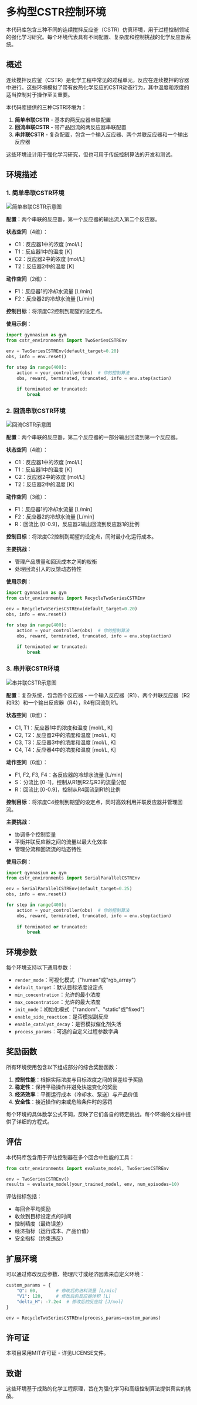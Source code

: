 # 多构型CSTR控制环境

本代码库包含三种不同的连续搅拌反应釜（CSTR）仿真环境，用于过程控制领域的强化学习研究。每个环境代表具有不同配置、复杂度和控制挑战的化学反应器系统。

## 概述

连续搅拌反应釜（CSTR）是化学工程中常见的过程单元，反应在连续搅拌的容器中进行。这些环境模拟了带有放热化学反应的CSTR动态行为，其中温度和浓度的适当控制对于操作至关重要。

本代码库提供的三种CSTR环境为：
1. **简单串联CSTR** - 基本的两反应器串联配置
2. **回流串联CSTR** - 带产品回流的两反应器串联配置
3. **串并联CSTR** - 复杂配置，包含一个输入反应器、两个并联反应器和一个输出反应器

这些环境设计用于强化学习研究，但也可用于传统控制算法的开发和测试。

## 环境描述

### 1. 简单串联CSTR环境

![简单串联CSTR示意图](./Series.png)

**配置**：两个串联的反应器，第一个反应器的输出流入第二个反应器。

**状态空间**（4维）：
- C1：反应器1中的浓度 [mol/L]
- T1：反应器1中的温度 [K]
- C2：反应器2中的浓度 [mol/L]
- T2：反应器2中的温度 [K]

**动作空间**（2维）：
- F1：反应器1的冷却水流量 [L/min]
- F2：反应器2的冷却水流量 [L/min]

**控制目标**：将浓度C2控制到期望的设定点。

**使用示例**：
```python
import gymnasium as gym
from cstr_environments import TwoSeriesCSTREnv

env = TwoSeriesCSTREnv(default_target=0.20)
obs, info = env.reset()

for step in range(400):
    action = your_controller(obs)  # 你的控制算法
    obs, reward, terminated, truncated, info = env.step(action)
    
    if terminated or truncated:
        break
```

### 2. 回流串联CSTR环境

![回流CSTR示意图](./Recycle.png)

**配置**：两个串联的反应器，第二个反应器的一部分输出回流到第一个反应器。

**状态空间**（4维）：
- C1：反应器1中的浓度 [mol/L]
- T1：反应器1中的温度 [K]
- C2：反应器2中的浓度 [mol/L]
- T2：反应器2中的温度 [K]

**动作空间**（3维）：
- F1：反应器1的冷却水流量 [L/min]
- F2：反应器2的冷却水流量 [L/min]
- R：回流比 [0-0.9]，反应器2输出回流到反应器1的比例

**控制目标**：将浓度C2控制到期望的设定点，同时最小化运行成本。

**主要挑战**：
- 管理产品质量和回流成本之间的权衡
- 处理回流引入的反馈动态特性

**使用示例**：
```python
import gymnasium as gym
from cstr_environments import RecycleTwoSeriesCSTREnv

env = RecycleTwoSeriesCSTREnv(default_target=0.20)
obs, info = env.reset()

for step in range(400):
    action = your_controller(obs)  # 你的控制算法
    obs, reward, terminated, truncated, info = env.step(action)
    
    if terminated or truncated:
        break
```

### 3. 串并联CSTR环境

![串并联CSTR示意图](./SeriesParallel.png)

**配置**：复杂系统，包含四个反应器 - 一个输入反应器（R1）、两个并联反应器（R2和R3）和一个输出反应器（R4），R4有回流到R1。

**状态空间**（8维）：
- C1, T1：反应器1中的浓度和温度 [mol/L, K]
- C2, T2：反应器2中的浓度和温度 [mol/L, K]
- C3, T3：反应器3中的浓度和温度 [mol/L, K]
- C4, T4：反应器4中的浓度和温度 [mol/L, K]

**动作空间**（6维）：
- F1, F2, F3, F4：各反应器的冷却水流量 [L/min]
- S：分流比 [0-1]，控制从R1到R2与R3的流量分配
- R：回流比 [0-0.9]，控制从R4回流到R1的比例

**控制目标**：将浓度C4控制到期望的设定点，同时高效利用并联反应器并管理回流。

**主要挑战**：
- 协调多个控制变量
- 平衡并联反应器之间的流量以最大化效率
- 管理分流和回流流的动态特性

**使用示例**：
```python
import gymnasium as gym
from cstr_environments import SerialParallelCSTREnv

env = SerialParallelCSTREnv(default_target=0.25)
obs, info = env.reset()

for step in range(400):
    action = your_controller(obs)  # 你的控制算法
    obs, reward, terminated, truncated, info = env.step(action)
    
    if terminated or truncated:
        break
```

## 环境参数

每个环境支持以下通用参数：

- `render_mode`：可视化模式（"human"或"rgb_array"）
- `default_target`：默认目标浓度设定点
- `min_concentration`：允许的最小浓度
- `max_concentration`：允许的最大浓度
- `init_mode`：初始化模式（"random"、"static"或"fixed"）
- `enable_side_reaction`：是否模拟副反应
- `enable_catalyst_decay`：是否模拟催化剂失活
- `process_params`：可选的自定义过程参数字典

## 奖励函数

所有环境使用包含以下组成部分的综合奖励函数：

1. **控制性能**：根据实际浓度与目标浓度之间的误差给予奖励
2. **稳定性**：保持平稳操作并避免快速变化的奖励
3. **经济效率**：平衡运行成本（冷却水、泵送）与产品价值
4. **安全性**：接近操作约束或危险条件时的惩罚

每个环境的具体数学公式不同，反映了它们各自的特定挑战。每个环境的文档中提供了详细的方程式。

## 评估

本代码库包含用于评估控制器在多个回合中性能的工具：

```python
from cstr_environments import evaluate_model, TwoSeriesCSTREnv

env = TwoSeriesCSTREnv()
results = evaluate_model(your_trained_model, env, num_episodes=10)
```

评估指标包括：
- 每回合平均奖励
- 收敛到目标设定点的时间
- 控制精度（最终误差）
- 经济指标（运行成本、产品价值）
- 安全指标（约束违反）

## 扩展环境

可以通过修改反应参数、物理尺寸或经济因素来自定义环境：

```python
custom_params = {
    "Q": 60,       # 修改后的进料流量 [L/min]
    "V1": 120,     # 修改后的反应器体积 [L]
    "delta_H": -7.2e4  # 修改后的反应焓 [J/mol]
}

env = RecycleTwoSeriesCSTREnv(process_params=custom_params)
```

## 许可证

本项目采用MIT许可证 - 详见LICENSE文件。

## 致谢

这些环境基于成熟的化学工程原理，旨在为强化学习和高级控制算法提供真实的挑战。
